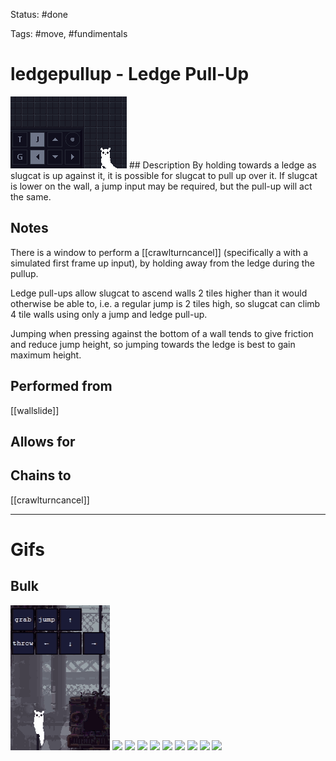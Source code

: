 Status: #done

Tags: #move, #fundimentals

# ledgepullup - Ledge Pull-Up
<img src=https://raw.githubusercontent.com/LauraHannah44/Rain-World-Movement/main/Files/ledgepullup_header.gif>
## Description
By holding towards a ledge as slugcat is up against it, it is possible for slugcat to pull up over it. If slugcat is lower on the wall, a jump input may be required, but the pull-up will act the same.

## Notes
There is a window to perform a [[crawlturncancel]] (specifically a with a simulated first frame up input), by holding away from the ledge during the pullup.

Ledge pull-ups allow slugcat to ascend walls 2 tiles higher than it would otherwise be able to, i.e. a regular jump is 2 tiles high, so slugcat can climb 4 tile walls using only a jump and ledge pull-up.

Jumping when pressing against the bottom of a wall tends to give friction and reduce jump height, so jumping towards the ledge is best to gain maximum height.

## Performed from
[[wallslide]]

## Allows for


## Chains to
[[crawlturncancel]]

___
# Gifs
## Bulk
<img src=https://raw.githubusercontent.com/LauraHannah44/Rain-World-Movement/main/Files/ledgepullup_0.gif>
<img src=https://raw.githubusercontent.com/LauraHannah44/Rain-World-Movement/main/Files/ledgepullup_1.gif>
<img src=https://raw.githubusercontent.com/LauraHannah44/Rain-World-Movement/main/Files/ledgepullup_2.gif>
<img src=https://raw.githubusercontent.com/LauraHannah44/Rain-World-Movement/main/Files/ledgepullup_3.gif>
<img src=https://raw.githubusercontent.com/LauraHannah44/Rain-World-Movement/main/Files/ledgepullup_4.gif>
<img src=https://raw.githubusercontent.com/LauraHannah44/Rain-World-Movement/main/Files/ledgepullup_5.gif>
<img src=https://raw.githubusercontent.com/LauraHannah44/Rain-World-Movement/main/Files/ledgepullup_6.gif>
<img src=https://raw.githubusercontent.com/LauraHannah44/Rain-World-Movement/main/Files/ledgepullup_7.gif>
<img src=https://raw.githubusercontent.com/LauraHannah44/Rain-World-Movement/main/Files/ledgepullup_8.gif>
<img src=https://raw.githubusercontent.com/LauraHannah44/Rain-World-Movement/main/Files/ledgepullup_9.gif>